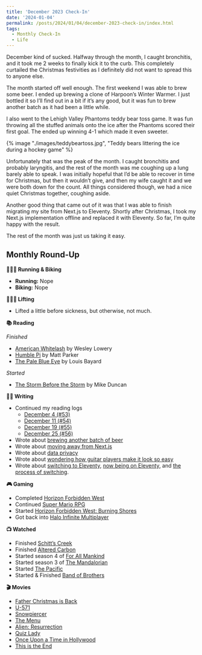 ```yaml
---
title: 'December 2023 Check-In'
date: '2024-01-04'
permalink: /posts/2024/01/04/december-2023-check-in/index.html
tags:
  - Monthly Check-In
  - Life
---
```


December kind of sucked. Halfway through the month, I caught bronchitis, and it took me 2 weeks to finally kick it to the curb. This completely curtailed the Christmas festivities as I definitely did not want to spread this to anyone else.
<!-- excerpt -->

The month started off well enough. The first weekend I was able to brew some beer. I ended up brewing a clone of Harpoon’s Winter Warmer. I just bottled it so I’ll find out in a bit if it’s any good, but it was fun to brew another batch as it had been a little while.

I also went to the Lehigh Valley Phantoms teddy bear toss game. It was fun throwing all the stuffed animals onto the ice after the Phantoms scored their first goal. The ended up winning 4-1 which made it even sweeter.

{% image "./images/teddybeartoss.jpg", "Teddy bears littering the ice during a hockey game" %}

Unfortunately that was the peak of the month. I caught bronchitis and probably laryngitis, and the rest of the month was me coughing up a lung barely able to speak. I was initially hopeful that I’d be able to recover in time for Christmas, but then it wouldn’t give, and then my wife caught it and we were both down for the count. All things considered though, we had a nice quiet Christmas together, coughing aside.

Another good thing that came out of it was that I was able to finish migrating my site from Next.js to Eleventy. Shortly after Christmas, I took my Next.js implementation offline and replaced it with Eleventy. So far, I’m quite happy with the result.

The rest of the month was just us taking it easy.

## Monthly Round-Up

**🏃🏼‍♂️ Running & Biking**

- **Running:** Nope
- **Biking:** Nope

**🏋🏼‍♂️ Lifting**

- Lifted a little before sickness, but otherwise, not much.

**📚 Reading**

*Finished*

- [American Whitelash](https://bookshop.org/p/books/whitelash-hope-and-horror-in-a-changing-america-wesley-lowery/17944198?ean=9780358393269) by Wesley Lowery
- [Humble Pi](https://bookshop.org/p/books/humble-pi-when-math-goes-wrong-in-the-real-world-matt-parker/18297581?ean=9780593084694) by Matt Parker
- [The Pale Blue Eye](https://bookshop.org/p/books/the-pale-blue-eye-louis-bayard/8813994?ean=9780060733988) by Louis Bayard

*Started*

- [The Storm Before the Storm](https://bookshop.org/p/books/the-storm-before-the-storm-the-beginning-of-the-end-of-the-roman-republic-mike-duncan/7215014?ean=9781541724037) by Mike Duncan

**✍🏻 Writing**

- Continued my reading logs
	- [December 4 \(\#53\)](https://kpwags.com/reading-log/53)
  - [December 11 \(\#54\)](https://kpwags.com/reading-log/54)
  - [December 19 \(\#55\)](https://kpwags.com/reading-log/55)
  - [December 25 \(\#56\)](https://kpwags.com/reading-log/56)
- Wrote about [brewing another batch of beer](https://kpwags.com/posts/2023/12/03/a-successful-i-hope-brew-day/)
- Wrote about [moving away from Next.js](https://kpwags.com/posts/2023/12/06/moving-away-from-nextjs/)
- Wrote about [data privacy](https://kpwags.com/posts/2023/12/07/data-privacy/)
- Wrote about [wondering how guitar players make it look so easy](https://kpwags.com/posts/2023/12/08/how-do-guitar-players-make-it-look-so-easy/)
- Wrote about [switching to Eleventy](https://kpwags.com/posts/2023/12/14/switching-to-eleventy/), [now being on Eleventy](https://kpwags.com/posts/2023/12/27/now-on-11ty/), and [the process of switching](https://kpwags.com/posts/2023/12/28/the-process-of-switching-to-11ty/).

**🎮 Gaming**

- Completed [Horizon Forbidden West](https://www.playstation.com/en-us/games/horizon-forbidden-west/)
- Continued [Super Mario RPG](https://www.nintendo.com/us/store/products/super-mario-rpg-switch/)
- Started [Horizon Forbidden West: Burning Shores](https://www.playstation.com/en-us/games/horizon-forbidden-west/burning-shores/)
- Got back into [Halo Infinite Multiplayer](https://www.halowaypoint.com/halo-infinite)

**📺 Watched**

- Finished [Schitt’s Creek](https://www.imdb.com/title/tt3526078/)
- Finished [Altered Carbon](https://www.imdb.com/title/tt2261227/)
- Started season 4 of [For All Mankind](https://www.imdb.com/title/tt7772588/)
- Started season 3 of [The Mandalorian](https://www.imdb.com/title/tt8111088/)
- Started [The Pacific](https://www.imdb.com/title/tt0374463/)
- Started & Finished [Band of Brothers](https://www.imdb.com/title/tt0185906/)

**🎬 Movies**

- [Father Christmas is Back](https://www.imdb.com/title/tt13103340/)
- [U-571](https://www.imdb.com/title/tt0141926/)
- [Snowpiercer](https://www.imdb.com/title/tt1706620/)
- [The Menu](https://www.imdb.com/title/tt9764362/)
- [Alien: Resurrection](https://www.imdb.com/title/tt0118583/)
- [Quiz Lady](https://www.imdb.com/title/tt13405810/)
- [Once Upon a Time in Hollywood](https://www.imdb.com/title/tt7131622/)
- [This is the End](https://www.imdb.com/title/tt1245492/)